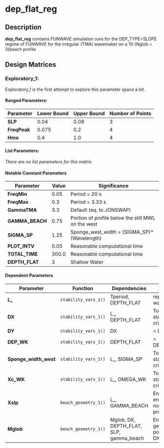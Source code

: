 # dep_flat_reg

## Description
**dep_flat_reg** contains FUNWAVE simulation runs for the DEP_TYPE=SLOPE regime of FUNWAVE for the irregular (TMA) wavemaker on a 1D (Nglob = 3)beach profile


## Design Matrices
### Exploratory_1: 
Exploratory_1 is the first attempt to explore this parameter space a bit.
#### Ranged Parameters:
| Parameter | Lower Bound| Upper Bound | Number of Points
|---|---|---|---|
|**SLP** | 0.04 | 0.08 | 3 |
|**FreqPeak** | 0.075 | 0.2 | 4 |
| **Hmo** | 0.4 | 1.0 | 4 | 

#### List Parameters:
*There are no list parameters for this matrix*

#### Notable Constant Parameters
| Parameter | Value | Significance |
|---|---|---|
|**FreqMin** | 0.05 | Period = 20 s|
|**FreqMax** | 0.3 | Period = 3.33 s|
|**GammaTMA**| 3.3 | Default (eq. to JONSWAP)|
|**GAMMA_BEACH** | 0.75 | Portion of profile below the still MWL on the west| 
|**SIGMA_SP**| 1.25 | Sponge_west_width = (SIGMA_SP)*(Wavelength)|
|**PLOT_INTV**| 0.05 | Reasonable computational time|
|**TOTAL_TIME**| 300.0 | Reasonable computational time|
| **DEPTH_FLAT** | 3 | Shallow Water|

#### Dependent Parameters
| Parameter | Function | Dependencies | Rationale | 
|---|---|---|---|
| **L_** | `stability_vars_1()`   | Tperiod, DEPTH_FLAT | representative wavelength |
| **DX** | `stability_vars_1()`   | L_, DEPTH_FLAT | Torres 2022 stability criteria |
| **DY** | `stability_vars_1()` | DX | = DX | 
| **DEP_WK** | `stability_vars_1()` | DEPTH_FLAT | = DEPTH_FLAT | 
| **Sponge_width_west** | `stability_vars_1()` | L_, SIGMA_SP  | Torres 2022 stability criteria | 
| **Xc_WK** | `stability_vars_1()` | L_, OMEGA_WK | Torres 2022 stability criteria | 
|**Xslp** | `beach_geometry_1()` | L_, GAMMA_BEACH| Ensure enough flat room for wave propagation|
|**Mglob** | `beach_geometry_1()` | Mglob, DX, DEPTH_FLAT, SLP, gamma_beach| Ensure geometry is possible for DX |